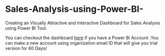 # Sales-Analysis-using-Power-BI-
Creating an Visually Attractive and Interactive Dashboard for Sales Analysis using Power BI Tool.

You can checkout the dashboard [here](https://app.powerbi.com/reportEmbed?reportId=7b07c49f-2bfc-417f-8167-076e8414b598&autoAuth=true&ctid=d4963ce2-af94-4122-95a9-644e8b01624d&config=eyJjbHVzdGVyVXJsIjoiaHR0cHM6Ly93YWJpLXVzLW5vcnRoLWNlbnRyYWwtaC1wcmltYXJ5LXJlZGlyZWN0LmFuYWx5c2lzLndpbmRvd3MubmV0LyJ9) if you have a Power Bi Account .You can make a new account using organization email ID that will give you trial version for 60 Days/
